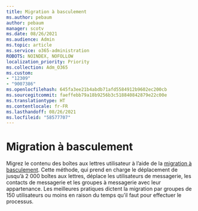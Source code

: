 ```yaml
---
title: Migration à basculement
ms.author: pebaum
author: pebaum
manager: scotv
ms.date: 08/26/2021
ms.audience: Admin
ms.topic: article
ms.service: o365-administration
ROBOTS: NOINDEX, NOFOLLOW
localization_priority: Priority
ms.collection: Adm_O365
ms.custom:
- "12309"
- "9007386"
ms.openlocfilehash: 645fa3ee21b4abdb71afd5584912b9602ec200cb
ms.sourcegitcommit: faeffebb79a18b9256b3c518840842879e22c00e
ms.translationtype: HT
ms.contentlocale: fr-FR
ms.lasthandoff: 08/26/2021
ms.locfileid: "58577707"
---
```

# <a name="cutover-migration"></a>Migration à basculement

Migrez le contenu des boîtes aux lettres utilisateur à l’aide de la [migration à basculement](https://admin.microsoft.com/adminportal/home#/cutoverwizard). Cette méthode, qui prend en charge le déplacement de jusqu’à 2 000 boîtes aux lettres, déplace les utilisateurs de messagerie, les contacts de messagerie et les groupes à messagerie avec leur appartenance. Les meilleures pratiques dictent la migration par groupes de 150 utilisateurs ou moins en raison du temps qu’il faut pour effectuer le processus.